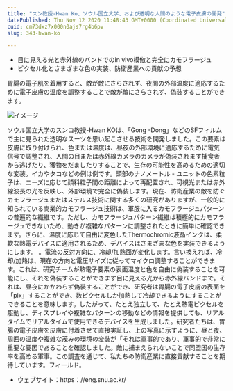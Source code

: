 ```yaml
---
title: "スン教授-Hwan Ko、ソウル国立大学、および透明な人間のような電子皮膚の開発"
datePublished: Thu Nov 12 2020 11:48:43 GMT+0000 (Coordinated Universal Time)
cuid: cm73dxz7x000n0ajs7rg4b6pv
slug: 343-hwan-ko

---
```



- 目に見える光と赤外線のバンドでのin vivo模倣と完全にカモフラージュ
- ピクセル化とさまざまな色の実装、防衛産業への貢献の予想

胃腸の電子肌を着用すると、敵が敵にさらされず、夜間の外部温度に適応するために電子皮膚の温度を調整することで敵が敵にさらされず、偽装することができます。

![イメージ](https://cdn.hashnode.com/res/hashnode/image/upload/v1739453903054/fdf0bb39-f1dd-4e8f-b7cf-15529cf2b93a.jpeg)

ソウル国立大学のスンコ教授-Hwan KOは、「Gong -Dong」などのSFフィルムで主に見られた透明なスーツを思い起こさせる技術を開発しました。この要素は皮膚に取り付けられ、色または温度は、昼夜の外部環境に適応するために電気信号で調整され、人間の目または赤外線カメラのカメラが偽装されます捕食者から逃げたり、獲物をだましたりすることで、生存の可能性を高めるための適切な変装。イカやタコなどの例は例です。頭部のナノメートル - ユニットの色素粒子は、ニーズに応じて顔料粒子間の距離によって再配置され、可視光または赤外線波長の光を反映し、外部環境で完全に偽装します。現在、防衛産業の敵を防ぐカモフラージュまたはステルス技術に関する多くの研究がありますが、一般的に知られている商業的カモフラージュ技術は、軍服に入るカモフラージュパターンの普遍的な繊維です。ただし、カモフラージュパターン繊維は積極的にカモフラージュできないため、動きが複雑なパターンに調整されたときに簡単に確認できます。さらに、温度に応じて自由に変色したThermochromic液晶インクは、柔軟な熱電デバイスに適用されるため、デバイスはさまざまな色を実装できるようにします。 。電流の反対方向に、冷却/加熱面が変化します。言い換えれば、冷却/加熱は、現在の方向と電圧サイズに従ってマイクロ調整することができます。これは、研究チームが熱電子要素の表面温度と色を自由に偽装することを可能にし、それを偽装することができます目に見える光から赤外線バンドまで。それは、昼夜にかかわらず偽装することができ、研究者は胃腸の電子皮膚の表面を「pix」することができ、数ピクセルしか加熱して冷却できるようにすることができることを意味します。したがって、たとえ独立して、たとえ熱電ピクセルを駆動し、ディスプレイや複雑なパターンの移動などの情報を提供しても、リアルタイムでリアルタイムで使用できるデバイスを生成しました。研究者たちは、胃腸の電子皮膚を皮膚に付着させて直接実証し、上の写真に示すように、昼と夜、周囲の温度や複雑な茂みの環境の変装が「それは軍事的であり、軍事的で非常に重要な要因であることを確認しました。敵に捕まえられないことで同盟国の生存率を高める軍事。この調査を通じて、私たちの防衛産業に直接貢献することを期待しています。フィールド。

- ウェブサイト：https：//eng.snu.ac.kr/